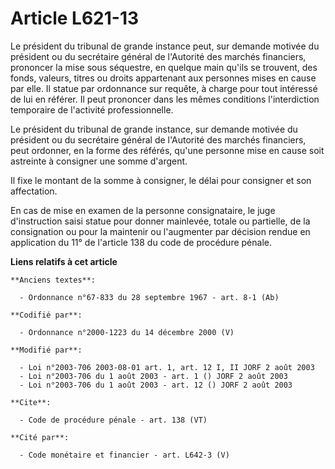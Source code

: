 # Article L621-13

Le président du tribunal de grande instance peut, sur demande motivée du président ou du secrétaire général de l'Autorité des
marchés financiers, prononcer la mise sous séquestre, en quelque main qu'ils se trouvent, des fonds, valeurs, titres ou
droits appartenant aux personnes mises en cause par elle. Il statue par ordonnance sur requête, à charge pour tout intéressé
de lui en référer. Il peut prononcer dans les mêmes conditions l'interdiction temporaire de l'activité professionnelle. 

Le président du tribunal de grande instance, sur demande motivée du président ou du secrétaire général de l'Autorité des
marchés financiers, peut ordonner, en la forme des référés, qu'une personne mise en cause soit astreinte à consigner une
somme d'argent. 

Il fixe le montant de la somme à consigner, le délai pour consigner et son affectation. 

En cas de mise en examen de la personne consignataire, le juge d'instruction saisi statue pour donner mainlevée, totale ou
partielle, de la consignation ou pour la maintenir ou l'augmenter par décision rendue en application du 11° de l'article 138
du code de procédure pénale.

**Liens relatifs à cet article**

	**Anciens textes**:

	  - Ordonnance n°67-833 du 28 septembre 1967 - art. 8-1 (Ab)

	**Codifié par**:

	  - Ordonnance n°2000-1223 du 14 décembre 2000 (V)

	**Modifié par**:

	  - Loi n°2003-706 2003-08-01 art. 1, art. 12 I, II JORF 2 août 2003
	  - Loi n°2003-706 du 1 août 2003 - art. 1 () JORF 2 août 2003
	  - Loi n°2003-706 du 1 août 2003 - art. 12 () JORF 2 août 2003

	**Cite**:

	  - Code de procédure pénale - art. 138 (VT)

	**Cité par**:

	  - Code monétaire et financier - art. L642-3 (V)

